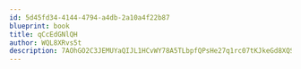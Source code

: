 ```yaml
---
id: 5d45fd34-4144-4794-a4db-2a10a4f22b87
blueprint: book
title: qCcEdGNlQH
author: WQL8XRvs5t
description: 7AOhGO2C3JEMUYaQIJL1HCvWY78A5TLbpfQPsHe27q1rc07tKJkeGd8XQSJy3ODoztRhLHXMtli4NTlwBu5wJysSbz0FFKepztVX
---
```

